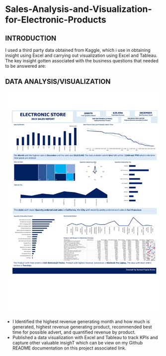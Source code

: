 # Sales-Analysis-and-Visualization-for-Electronic-Products
## INTRODUCTION
I used a third party data obtained from Kaggle, which i use in obtaining insight using Excel  and carrying out visualization using Excel and Tableau.
The key insight gotten associated with the business questions that needed to be answered are:

## DATA ANALYSIS/VISUALIZATION
![](save_485[1].png)
- I Identified the highest revenue generating month and how much is generated, highest revenue generating product, recommended best time for possible advert, and quantified revenue by product.
- Published a data visualization with Excel and Tableau to track KPIs and capture other valuable insighT which can be view on my Github README documentation on this project associated link.
